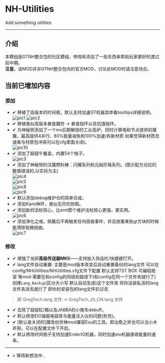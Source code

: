 # NH-Utilities
 Add something utilities

---
## 介绍
本模组是GTNH整合包的社区模组，修改和添加了一些东西来帮助玩家更好的渡过前中期。<br/>
**注意**，该MOD并非GTNH整合包内的官方MOD，讨论此MOD时请注意场合。
## 当前已增加内容
### 添加
  - ✔ 移植了高版本的时间瓶，默认支持加速GT机器具体看tooltips详细说明。<br/>
  ![pic1](pics/1.png)
  ![pic2](pics/2.png)
  - ✔ 移植类似高版本暴食魔符 -> 暴食指环以及饥饿指环。<br/>
  - ✔ 为神秘侧添加了一个mv后期解锁的工业高炉，同时计算电和节点提供的厘魔，最高提供4并行、80%能量减免和100%加速(有新材质 如果觉得新材质丑或者与材质包冲突可以在cfg里面关闭)。<br/>
  ![pic10](pics/10.png)
  - ✔ 添加了超级午餐盒，内置54个格子。<br/>
  ![pic3](pics/3.png)
  - ✔ 添加了神秘侧的注魔燃料棒：闪耀系列和元始珍珠系列。(图示配方对应的数值错误的,以实际为主)<br/>
  ![pic4](pics/4.png)<br/>
  ![pic5](pics/5.png)<br/>
  ![pic8](pics/8.png)<br/>
  ![pic9](pics/9.png)
  - ✔ 默认添加debug维护仓的简单合成。
  - ✔ 添加Kami神环，类似无尽的防御。
  - ✔ 添加新的法杖核心，比emt那个维护法杖核心更强，更实用。<br/>
  ![pic6](pics/6.png)
  - ✔ 添加净化之戒，佩戴后不再触发任何扭曲事件，并且放置某些gt方块的时候能清除些微扭曲。<br/>
  ![pic7](pics/7.png)
### 修改
  - ✔ 增强了龙研**高级传送器MKII**——支持放入饰品栏/快捷键打开。
  - ✔ lang文件自动重置: 主要是mod版本改变后自动重置备份的lang文件
  可以在config/NHUtilities/NHUtilities.cfg文件下配置
  默认支持TST BOX 可编程舱室 等mod
  需要在和config的同级别路径下(和config在同一个文件夹就行了)
  创建`Lang_Backup`(区分大小写 默认自动生成)这个文件夹
  将你没装私活的lang文件丢进去就行了
  即你的安装包的lang文件扒过去
  > 即 GregTech.lang 文件
  -> GregTech_zh_CN.lang 文件
  - ✔ 去除了超级缸/箱以及JABBA的小推车debuff。
  - ✔ 默认修改EIO谐振电容库与能量注入仪的问题(秒充)。
  - ✔ [默认是关闭的]魔改创世神mod兼容Exu的工具。即治愈之斧也可以当小木斧用，可以在配置文件下开启。
  - ✔ 默认修改时间瓶子支持加速EnderIO机器，同时加速eio机器接收能量的速率。
---
  - × 等待新想法中..



